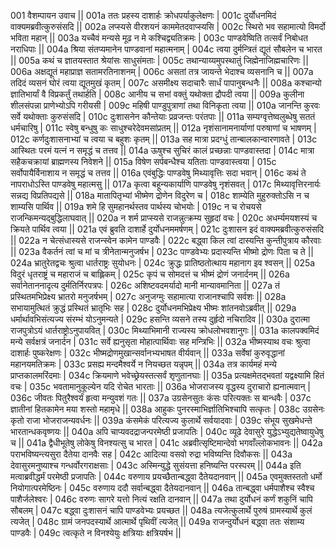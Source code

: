 001  	वैशम्पायन उवाच ||
001a	ततः प्रहस्य दाशार्हः क्रोधपर्याकुलेक्षणः |
001c	दुर्योधनमिदं वाक्यमब्रवीत्कुरुसंसदि ||
002a	लप्स्यसे वीरशयनं काममेतदवाप्स्यसि |
002c	स्थिरो भव सहामात्यो विमर्दो भविता महान् ||
003a	यच्चैवं मन्यसे मूढ न मे कश्चिद्व्यतिक्रमः |
003c	पाण्डवेष्विति तत्सर्वं निबोधत नराधिपाः ||
004a	श्रिया संतप्यमानेन पाण्डवानां महात्मनाम् |
004c	त्वया दुर्मन्त्रितं द्यूतं सौबलेन च भारत ||
005a	कथं च ज्ञातयस्तात श्रेयांसः साधुसंमताः |
005c	तथान्याय्यमुपस्थातुं जिह्मेनाजिह्मचारिणः ||
006a	अक्षद्यूतं महाप्राज्ञ सतामरतिनाशनम् |
006c	असतां तत्र जायन्ते भेदाश्च व्यसनानि च ||
007a	तदिदं व्यसनं घोरं त्वया द्यूतमुखं कृतम् |
007c	असमीक्ष्य सदाचारैः सार्धं पापानुबन्धनैः ||
008a	कश्चान्यो ज्ञातिभार्यां वै विप्रकर्तुं तथार्हति |
008c	आनीय च सभां वक्तुं यथोक्ता द्रौपदी त्वया ||
009a	कुलीना शीलसंपन्ना प्राणेभ्योऽपि गरीयसी |
009c	महिषी पाण्डुपुत्राणां तथा विनिकृता त्वया ||
010a	जानन्ति कुरवः सर्वे यथोक्ताः कुरुसंसदि |
010c	दुःशासनेन कौन्तेयाः प्रव्रजन्तः परंतपाः ||
011a	सम्यग्वृत्तेष्वलुब्धेषु सततं धर्मचारिषु |
011c	स्वेषु बन्धुषु कः साधुश्चरेदेवमसांप्रतम् ||
012a	नृशंसानामनार्याणां परुषाणां च भाषणम् |
012c	कर्णदुःशासनाभ्यां च त्वया च बहुशः कृतम् ||
013a	सह मात्रा प्रदग्धुं तान्बालकान्वारणावते |
013c	आस्थितः परमं यत्नं न समृद्धं च तत्तव ||
014a	ऊषुश्च सुचिरं कालं प्रच्छन्नाः पाण्डवास्तदा |
014c	मात्रा सहैकचक्रायां ब्राह्मणस्य निवेशने ||
015a	विषेण सर्पबन्धैश्च यतिताः पाण्डवास्त्वया |
015c	सर्वोपायैर्विनाशाय न समृद्धं च तत्तव ||
016a	एवंबुद्धिः पाण्डवेषु मिथ्यावृत्तिः सदा भवान् |
016c	कथं ते नापराधोऽस्ति पाण्डवेषु महात्मसु ||
017a	कृत्वा बहून्यकार्याणि पाण्डवेषु नृशंसवत् |
017c	मिथ्यावृत्तिरनार्यः सन्नद्य विप्रतिपद्यसे ||
018a	मातापितृभ्यां भीष्मेण द्रोणेन विदुरेण च |
018c	शाम्येति मुहुरुक्तोऽसि न च शाम्यसि पार्थिव ||
019a	शमे हि सुमहानर्थस्तव पार्थस्य चोभयोः |
019c	न च रोचयसे राजन्किमन्यद्बुद्धिलाघवात् ||
020a	न शर्म प्राप्स्यसे राजन्नुत्क्रम्य सुहृदां वचः |
020c	अधर्म्यमयशस्यं च क्रियते पार्थिव त्वया ||
021a	एवं ब्रुवति दाशार्हे दुर्योधनममर्षणम् |
021c	दुःशासन इदं वाक्यमब्रवीत्कुरुसंसदि ||
022a	न चेत्संधास्यसे राजन्स्वेन कामेन पाण्डवैः |
022c	बद्ध्वा किल त्वां दास्यन्ति कुन्तीपुत्राय कौरवाः ||
023a	वैकर्तनं त्वां च मां च त्रीनेतान्मनुजर्षभ |
023c	पाण्डवेभ्यः प्रदास्यन्ति भीष्मो द्रोणः पिता च ते ||
024a	भ्रातुरेतद्वचः श्रुत्वा धार्तराष्ट्रः सुयोधनः |
024c	क्रुद्धः प्रातिष्ठतोत्थाय महानाग इव श्वसन् ||
025a	विदुरं धृतराष्ट्रं च महाराजं च बाह्लिकम् |
025c	कृपं च सोमदत्तं च भीष्मं द्रोणं जनार्दनम् ||
026a	सर्वानेताननादृत्य दुर्मतिर्निरपत्रपः |
026c	अशिष्टवदमर्यादो मानी मान्यावमानिता ||
027a	तं प्रस्थितमभिप्रेक्ष्य भ्रातरो मनुजर्षभम् |
027c	अनुजग्मुः सहामात्या राजानश्चापि सर्वशः ||
028a	सभायामुत्थितं क्रुद्धं प्रस्थितं भ्रातृभिः सह |
028c	दुर्योधनमभिप्रेक्ष्य भीष्मः शांतनवोऽब्रवीत् ||
029a	धर्मार्थावभिसंत्यज्य संरम्भं योऽनुमन्यते |
029c	हसन्ति व्यसने तस्य दुर्हृदो नचिरादिव ||
030a	दुरात्मा राजपुत्रोऽयं धार्तराष्ट्रोऽनुपायवित् |
030c	मिथ्याभिमानी राज्यस्य क्रोधलोभवशानुगः ||
031a	कालपक्वमिदं मन्ये सर्वक्षत्रं जनार्दन |
031c	सर्वे ह्यनुसृता मोहात्पार्थिवाः सह मन्त्रिभिः ||
032a	भीष्मस्याथ वचः श्रुत्वा दाशार्हः पुष्करेक्षणः |
032c	भीष्मद्रोणमुखान्सर्वानभ्यभाषत वीर्यवान् ||
033a	सर्वेषां कुरुवृद्धानां महानयमतिक्रमः |
033c	प्रसह्य मन्दमैश्वर्ये न नियच्छत यन्नृपम् ||
034a	तत्र कार्यमहं मन्ये प्राप्तकालमरिंदमाः |
034c	क्रियमाणे भवेच्छ्रेयस्तत्सर्वं शृणुतानघाः ||
035a	प्रत्यक्षमेतद्भवतां यद्वक्ष्यामि हितं वचः |
035c	भवतामानुकूल्येन यदि रोचेत भारताः ||
036a	भोजराजस्य वृद्धस्य दुराचारो ह्यनात्मवान् |
036c	जीवतः पितुरैश्वर्यं हृत्वा मन्युवशं गतः ||
037a	उग्रसेनसुतः कंसः परित्यक्तः स बान्धवैः |
037c	ज्ञातीनां हितकामेन मया शस्तो महामृधे ||
038a	आहुकः पुनरस्माभिर्ज्ञातिभिश्चापि सत्कृतः |
038c	उग्रसेनः कृतो राजा भोजराजन्यवर्धनः ||
039a	कंसमेकं परित्यज्य कुलार्थे सर्वयादवाः |
039c	संभूय सुखमेधन्ते भारतान्धकवृष्णयः ||
040a	अपि चाप्यवदद्राजन्परमेष्ठी प्रजापतिः |
040c	व्यूढे देवासुरे युद्धेऽभ्युद्यतेष्वायुधेषु च ||
041a	द्वैधीभूतेषु लोकेषु विनश्यत्सु च भारत |
041c	अब्रवीत्सृष्टिमान्देवो भगवाँल्लोकभावनः ||
042a	पराभविष्यन्त्यसुरा दैतेया दानवैः सह |
042c	आदित्या वसवो रुद्रा भविष्यन्ति दिवौकसः ||
043a	देवासुरमनुष्याश्च गन्धर्वोरगराक्षसाः |
043c	अस्मिन्युद्धे सुसंयत्ता हनिष्यन्ति परस्परम् ||
044a	इति मत्वाब्रवीद्धर्मं परमेष्ठी प्रजापतिः |
044c	वरुणाय प्रयच्छैतान्बद्ध्वा दैतेयदानवान् ||
045a	एवमुक्तस्ततो धर्मो नियोगात्परमेष्ठिनः |
045c	वरुणाय ददौ सर्वान्बद्ध्वा दैतेयदानवान् ||
046a	तान्बद्ध्वा धर्मपाशैश्च स्वैश्च पाशैर्जलेश्वरः |
046c	वरुणः सागरे यत्तो नित्यं रक्षति दानवान् ||
047a	तथा दुर्योधनं कर्णं शकुनिं चापि सौबलम् |
047c	बद्ध्वा दुःशासनं चापि पाण्डवेभ्यः प्रयच्छत ||
048a	त्यजेत्कुलार्थे पुरुषं ग्रामस्यार्थे कुलं त्यजेत् |
048c	ग्रामं जनपदस्यार्थे आत्मार्थे पृथिवीं त्यजेत् ||
049a	राजन्दुर्योधनं बद्ध्वा ततः संशाम्य पाण्डवैः |
049c	त्वत्कृते न विनश्येयुः क्षत्रियाः क्षत्रियर्षभ ||

